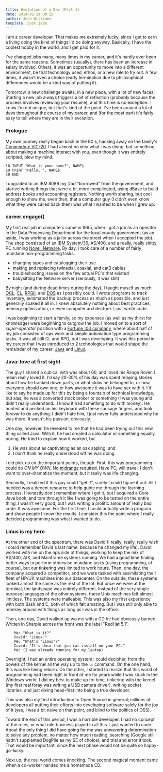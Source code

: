```yaml
---
title: Evolution of a Dev (Part 1)
date: 2014-01-19 08:25
author: Josh Williams
template: post.jade
---
```

I am a career developer.  That makes me extremely lucky, since I get to earn
a living doing the kind of things I'd be doing anyway.   Basically, I have
the coolest hobby in the world, and I get paid for it.

I've changed jobs many, many times in my career, and it's hardly ever been for
the same reasons.  Sometimes (usually), there has been an increase in salary
involved.  Others, it was an opportunity to move into a different environment,
be that technology used, ethos, or a new role to try out.  A few times, it
wasn't even a choice (early termination due to philosophical differences would
be a kind way of putting it).

Tomorrow, a new challenge awaits, in a new place, with a lot of new faces.
Starting a new job always triggers a bit of reflection (probably because
the process involves reviewing your resume), and this time is no exception.
I know I'm not unique, but that's kind of the point.  I've been around a lot
of devs throughout the course of my career, and (for the most part) it's fairly
easy to tell where they are in their evolution.

<!--more-->

### Prologue
My own journey really began back in the 80's, hacking away on the family's 
[Commodore VIC-20](http://en.wikipedia.org/wiki/Commodore_VIC-20).  I had almost
no idea what I was doing, but something about making a machine interact with
you, even though it was entirely scripted, blew my mind.

```basic
10 INPUT "What is your name?", NAME$
20 PRINT "Hello, "; NAME$
30 END
```

I upgraded to an IBM 8088 my Dad "borrowed" from the government, and started
writing things that were a bit more complicated, using dBase to build address
books and accounting registers.  Nothing worth sharing, but cool enough to
show me, even then, that a computer guy (I didn't even know what they were
called back then) was what I wanted to be when I grew up.

### career.engage()
My first real job in computers came in 1995, when I got a job as an operator
in the Data Processing Department for the local county government (as an aside,
I was working as a jailor across the street when I accepted the job).  The
shop consisted of an [IBM System/36](http://en.wikipedia.org/wiki/IBM_System/36),
[AS/400](http://en.wikipedia.org/wiki/IBM_System_i), and a really, really
shitty PC running [Novell Netware](http://en.wikipedia.org/wiki/NetWare).  By day,
I took care of a number of fairly mundane non-programming tasks.

* changing tapes and catalogging their use
* making and replacing twinaxial, coaxial, and cat3 cables
* troubleshooting issues on the few actual PC's that existed
* babysitting the Netware server (seriously, it was shit)

By night (and during dead times during the day), I taught myself as much 
[OCL](http://en.wikipedia.org/wiki/Operational_Control_Language),
[CL](http://en.wikipedia.org/wiki/IBM_i_Control_Language),
[RPGII](http://en.wikipedia.org/wiki/IBM_RPG_II),
and [DOS](http://en.wikipedia.org/wiki/Batch_file) as I possibly could.  I
wrote programs to track inventory, automated the backup process as much as
possible, and just generally soaked it all in.  I knew absolutely nothing
about best practices, memory optimization, or even computer architecture.
I just wrote code.

I was beginning to start a family, so my expenses (as well as my thirst for
knowledge) were beginning to outgrow the job.  I moved on to a sort of _super-operator_
position with a [Fortune 100 company](https://www.internationalpaper.com/), where
about half of my job consisted of ops work and simple automation type
programming tasks.  It was all still CL and RPG, but I was developing.  It was
this period in my career that I was introduced to 2 technologies that would
shape the remainder of my career: [Java](http://www.java.com/en/) and
[Linux](https://www.kernel.org/).

### Java: love at first sight
The guy I shared a cubical with was about 60, and loved his Range Rover.  I mean
really loved it.  I'd say 20-30% of his day was spent relaying stories about
how he tracked down parts, or what clubs he belonged to, or how everyone should
own one, or how awesome it was to have sex with it.  I'd like to say he made up
for this by being a fountain of technical knowledge, but alas, he was a
converted stock broker or something (I was young and didn't really understand...I
know it had something to do with money).  He hunted and pecked on his keyboard
with these sausage fingers, and took *forever* to do anything.  I didn't hate him,
I just never fully understood why he was there.  It wasn't his passion, obviously.

One day, however, he revealed to me that he had been trying out this new thing called
Java.  With it, he had created a calculator or something equally boring.  He
tried to explain how it worked, but 
1. He was about as captivating as an oak sapling, and
2. I don't think he really understood wtf he was doing.

I did pick up on the important points, though.  First, this was programming I
could do *ON MY OWN*.  No [midrange](http://en.wikipedia.org/wiki/Midrange_computer)
required.  Have PC, will travel.  I don't want to over-dramatize the moment, but
it really was life changing.

Secondly, I realized if this guy could "get it", surely I could figure it out.
All I needed was a decent resource to help guide me through the learning
process.  I honestly don't remember where I got it, but I acquired a Core Java
book, and tore through it like I was going to be tested on the entire thing.
I wasn't very good, but I was writing a prolific amount of really bad code.
It was awesome.  For the first time, I could actually write a program and show
people I know the results.  I consider this the point where I really decided
programming was what I wanted to do.

### Linus is my hero
At the other end of the spectrum, there was David (I really, really, really
wish I could remember David's last name, because he changed my life).  David
worked with me on the ops side of things, working to keep the mix of AS/400,
AIX, and Mainframe systems running.  We had a good time finding better ways
to perform otherwise mundane tasks (using programming, of course), but our
tinkering was limited to work hours.  Then, one day, the company acquired a
competitor, and we were tasked with assimilating their fleet of HP/UX machines
into our datacenter.  On the outside, these systems looked almost the same
as the rest of the lot.  But once we were at the terminal, the landscape
was entirely different.  Instead of the very single purpose languages of
the other systems, these Unix machines felt almost limitless.  The systems
were malleable.  This was also my first experience with both Bash and C, both
of which felt amazing.  But I was still only able to monkey around with things
as long as I was in the office.

Then, one day, David walked up wo me with a CD he had obviously burned.  Written
in Sharpie across the front was the label "RedHat 5.1".

        Me: "What is it?"
        David: "Linux."
        Me: "What's 'Linux'?"
        David: "It's Unix that you can install on your PC."
        Me: (I was already running for my laptop)

Overnight, I had an entire operating system I could decipher, from the bowels of
the kernel all the way up to the `ls` command.  On the one hand, this was
like being reborn.  On the other, I started to realize that this world of
programming had been right in front of me for years while I was stuck in the
Windows world.  I did my best to make up for time, tinkering with the
kernel (my first real foray was writing a USB camera driver), writing socket
libraries, and just diving head-first into being a true developer.

This was also my first introduction to Open Source in general; millions of
developers all putting their efforts into developing software solely for the
joy of it (yes, I was a bit naive on that point, and blind to the politics of OSS).

Toward the end of this period, I was a horrible developer.  I had no concept of the
rules, or what role business played in all this.  I just wanted to code.  About the
only thing I did have going for me was unwavering determination to solve any
problem, no matter how much reading, searching (Google still hadn't supplanted
DogPile as my SE of choice), and trial and error it took.  That would be important,
since the next phase would not be quite so happy-go-lucky.

Next up, [the real world comes knocking](../evolution-of-a-dev-part-2/).
The second magical moment came when a co-worker handed me a homemade CD. 



